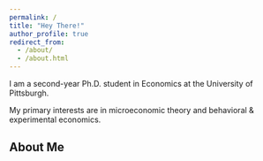 ```yaml
---
permalink: /
title: "Hey There!"
author_profile: true
redirect_from: 
  - /about/
  - /about.html
---
```



I am a second-year Ph.D. student in Economics at the University of Pittsburgh.

My primary interests are in microeconomic theory and behavioral & experimental economics. 

About Me
-----

